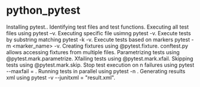 # python_pytest

Installing pytest..
Identifying test files and test functions.
Executing all test files using pytest –v.
Executing specific file usimng pytest <filename> -v.
Execute tests by substring matching pytest -k <substring> -v.
Execute tests based on markers pytest -m <marker_name> -v.
Creating fixtures using @pytest.fixture.
conftest.py allows accessing fixtures from multiple files.
Parametrizing tests using @pytest.mark.parametrize.
Xfailing tests using @pytest.mark.xfail.
Skipping tests using @pytest.mark.skip.
Stop test execution on n failures using pytest --maxfail = <num>.
Running tests in parallel using pytest -n <num>.
Generating results xml using pytest -v --junitxml = "result.xml".
